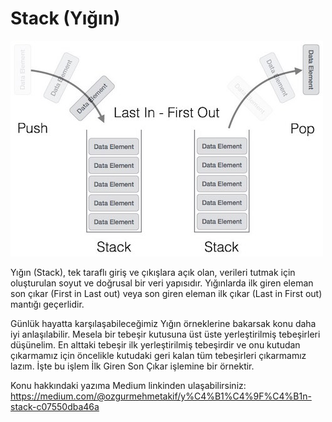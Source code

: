 
# Stack (Yığın)





![Stack](stack.png)

  Yığın (Stack), tek taraflı giriş ve çıkışlara açık olan, verileri tutmak için oluşturulan soyut ve doğrusal bir veri yapısıdır. Yığınlarda ilk giren eleman son çıkar (First in Last out) veya son giren eleman ilk çıkar (Last in First out) mantığı geçerlidir.

Günlük hayatta karşılaşabileceğimiz Yığın örneklerine bakarsak konu daha iyi anlaşılabilir. Mesela bir tebeşir kutusuna üst üste yerleştirilmiş tebeşirleri düşünelim. En alttaki tebeşir ilk yerleştirilmiş tebeşirdir ve onu kutudan çıkarmamız için öncelikle kutudaki geri kalan tüm tebeşirleri çıkarmamız lazım. İşte bu işlem İlk Giren Son Çıkar işlemine bir örnektir.

Konu hakkındaki yazıma Medium linkinden ulaşabilirsiniz: https://medium.com/@ozgurmehmetakif/y%C4%B1%C4%9F%C4%B1n-stack-c07550dba46a

  
